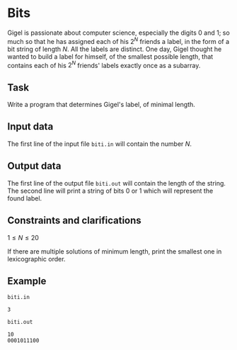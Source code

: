# Bits

Gigel is passionate about computer science, especially the digits 0 and 1; so much so that he has assigned each of his $2^N$ friends a label, in the form of a bit string of length $N$. All the labels are distinct. One day, Gigel thought he wanted to build a label for himself, of the smallest possible length, that contains each of his $2^N$ friends' labels exactly once as a subarray.

## Task

Write a program that determines Gigel's label, of minimal length.

## Input data

The first line of the input file `biti.in` will contain the number $N$.

## Output data

The first line of the output file `biti.out` will contain the length of the string. The second line will print a string of bits 0 or 1 which will represent the found label.

## Constraints and clarifications

$1 \leq N \leq 20$

If there are multiple solutions of minimum length, print the smallest one in lexicographic order.

## Example

`biti.in`
```
3
```

`biti.out`
```
10
0001011100
```